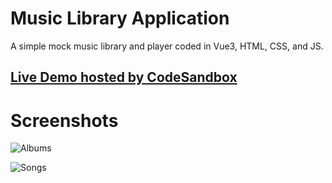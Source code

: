 # Music Library Application

A simple mock music library and player coded in Vue3, HTML, CSS, and JS.

## [Live Demo hosted by CodeSandbox](https://v62igf.csb.app/artists)

# Screenshots

![Albums](https://williambeukelman.github.io/music-player-albums.png)

![Songs](https://williambeukelman.github.io/music-player-songs-playing.png)
